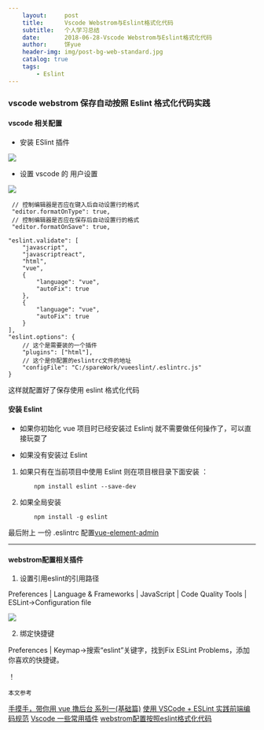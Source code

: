 ```yaml
---
	layout:     post
	title:      Vscode Webstrom与Eslint格式化代码
	subtitle:   个人学习总结
	date:       2018-06-28-Vscode Webstrom与Eslint格式化代码
	author:     饼yue
	header-img: img/post-bg-web-standard.jpg
	catalog: true
	tags:
	    - Eslint
---
```

### vscode webstrom 保存自动按照 Eslint 格式化代码实践

#### vscode 相关配置

- 安装 ESlint 插件

![](http://ww1.sinaimg.cn/large/e9ff3c49gy1fsr0wn12t1j21hc0sv0xa.jpg)

- 设置 vscode 的 用户设置

![](http://ww1.sinaimg.cn/large/e9ff3c49gy1fsr12gnglgj21hc0u0n3m.jpg)

```
 // 控制编辑器是否应在键入后自动设置行的格式
 "editor.formatOnType": true,
 // 控制编辑器是否应在保存后自动设置行的格式
 "editor.formatOnSave": true,

"eslint.validate": [
    "javascript",
    "javascriptreact",
    "html",
    "vue",
    {
        "language": "vue",
        "autoFix": true
    },
    {
        "language": "vue",
        "autoFix": true
    }
],
"eslint.options": {
    // 这个是需要装的一个插件
    "plugins": ["html"],
    // 这个是你配置的eslintrc文件的地址
    "configFile": "C:/spareWork/vueeslint/.eslintrc.js"
}
```

这样就配置好了保存使用 eslint 格式化代码

#### 安装 Eslint

- 如果你初始化 vue 项目时已经安装过 Eslintj 就不需要做任何操作了，可以直接玩耍了

- 如果没有安装过 Eslint

1.  如果只有在当前项目中使用 Eslint 则在项目根目录下面安装 ：

    ```
        npm install eslint --save-dev
    ```

2.  如果全局安装

    ```
        npm install -g eslint
    ```

最后附上 一份 .eslintrc 配置[vue-element-admin](https://github.com/PanJiaChen/vue-element-admin/blob/master/.eslintrc.js)

---

#### webstrom配置相关插件

1. 设置引用eslint的引用路径

Preferences | Language & Frameworks | JavaScript | Code Quality Tools | ESLint->Configuration file

![](https://img-blog.csdn.net/20180402230835823?watermark/2/text/aHR0cHM6Ly9ibG9nLmNzZG4ubmV0L3UwMTM0NzQxMDQ=/font/5a6L5L2T/fontsize/400/fill/I0JBQkFCMA==/dissolve/70)

2. 绑定快捷键

Preferences | Keymap->搜索“eslint”关键字，找到Fix ESLint Problems，添加你喜欢的快捷键。

！[](https://img-blog.csdn.net/2018040223082686?watermark/2/text/aHR0cHM6Ly9ibG9nLmNzZG4ubmV0L3UwMTM0NzQxMDQ=/font/5a6L5L2T/fontsize/400/fill/I0JBQkFCMA==/dissolve/70)

    本文参考

[手摸手，带你用 vue 撸后台 系列一(基础篇)](https://segmentfault.com/a/1190000009275424)
[使用 VSCode + ESLint 实践前端编码规范](https://segmentfault.com/a/1190000009077086?from=timeline&isappinstalled=0)
[Vscode 一些常用插件](https://github.com/varHarrie/varharrie.github.io/issues/10)
[webstrom配置按照eslint格式化代码](https://blog.csdn.net/u013474104/article/details/79796853)
